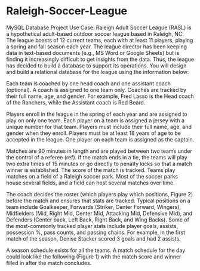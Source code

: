 # Raleigh-Soccer-League
MySQL Database Project
Use Case:
Raleigh Adult Soccer League (RASL) is a hypothetical adult-based outdoor soccer league based in Raleigh, NC. The league boasts of 12 current teams, each with at least 11 players, playing a spring and fall season each year. The league director has been keeping data in text-based documents (e.g., MS Word or Google Sheets) but is finding it increasingly difficult to get insights from the data. Thus, the league has decided to build a database to support its operations. You will design and build a relational database for the league using the information below:

Each team is coached by one head coach and one assistant coach (optional). A coach is assigned to one team only. Coaches are tracked by their full name, age, and gender. For example, Fred Lasso is the Head coach of the Ranchers, while the Assistant coach is Red Beard. 

Players enroll in the league in the spring of each year and are assigned to play on only one team. Each player on a team is assigned a jersey with a unique number for that team. Players must include their full name, age, and gender when they enroll. Players must be at least 18 years of age to be accepted in the league. One player on each team is assigned as the captain.

Matches are 90 minutes in length and are played between two teams under the control of a referee (ref). If the match ends in a tie, the teams will play two extra times of 15 minutes or go directly to penalty kicks so that a match winner is established. The score of the match is tracked. Teams play matches on a field of a Raleigh soccer park. Most of the soccer parks house several fields, and a field can host several matches over time. 

The coach decides the roster (which players play which positions, Figure 2) before the match and ensures that stats are tracked. Typical positions on a team include Goalkeeper, Forwards (Striker, Center Forward, Wingers), Midfielders (Mid, Right Mid, Center Mid, Attacking Mid, Defensive Mid), and Defenders (Center back, Left Back, Right Back, and Wing Backs). Some of the most-commonly tracked player stats include player goals, assists, possession %, pass counts, and passing chains. For example, in the first match of the season, Denise Stacker scored 3 goals and had 2 assists.

A season schedule exists for all the teams. A match schedule for the day could look like the following (Figure 1) with the match score and winner filled in after the match concludes.

